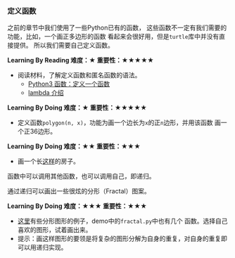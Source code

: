 ### 定义函数

之前的章节中我们使用了一些Python已有的函数，
这些函数不一定有我们需要的功能，比如，一个画正多边形的函数
看起来会很好用，但是`turtle`库中并没有直接提供。
所以我们需要自己定义函数。

**Learning By Reading 难度：★ 重要性：★★★★★**

- 阅读材料，了解定义函数和匿名函数的语法。
	- [Python3 函数：定义一个函数](http://www.runoob.com/python3/python3-function.html)
	- [lambda 介绍](https://www.cnblogs.com/evening/archive/2012/03/29/2423554.html)

**Learning By Doing 难度：★ 重要性：★★★★★**

- 定义函数`polygon(n, x)`，功能为画一个边长为`x`的正`n`边形，并用该函数
画一个正36边形。

**Learning By Doing 难度：★★ 重要性：★★★**

- 画一个长[这样](http://www.wxgezi.com/jian-ding-xiao-fang-zi/)的房子。

函数中可以调用其他函数，也可以调用自己，即递归。

通过递归可以画出一些很炫的分形（Fractal）图案。

**Learning By Doing 难度：★★★ 重要性：★★★**

- [这里](http://www.matrix67.com/blog/archives/6231)有些分形图形的例子，demo中的`fractal.py`中也有几个
函数。选择自己喜欢的图形，试着画出来。
- 提示：画这样图形的要领是将复杂的图形分解为自身的重复，对自身的重复即可以用递归实现。
